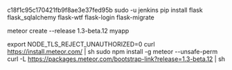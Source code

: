 
c18f1c95c170421fb9f8ae3e37fed95b
sudo -u jenkins pip install flask flask_sqlalchemy flask-wtf flask-login flask-migrate

meteor create --release 1.3-beta.12 myapp

export NODE_TLS_REJECT_UNAUTHORIZED=0
curl https://install.meteor.com/ | sh
    sudo npm install -g meteor --unsafe-perm
    curl -L https://packages.meteor.com/bootstrap-link?release=1.3-beta.12 | sh


